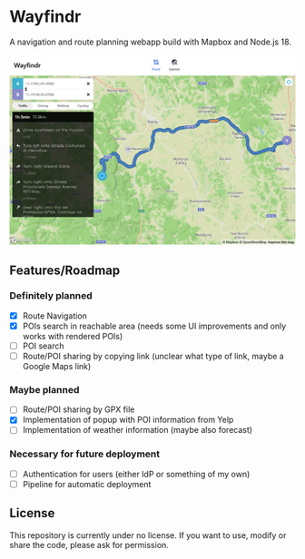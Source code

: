 # Wayfindr
A navigation and route planning webapp build with Mapbox and Node.js 18.

![Screenshot of Route View](<Screenshot_Map.png>)

## Features/Roadmap

### Definitely planned

- [x] Route Navigation
- [x] POIs search in reachable area (needs some UI improvements and only works with rendered POIs)
- [ ] POI search
- [ ] Route/POI sharing by copying link (unclear what type of link, maybe a Google Maps link)

### Maybe planned

- [ ] Route/POI sharing by GPX file
- [x] Implementation of popup with POI information from Yelp
- [ ] Implementation of weather information (maybe also forecast)

### Necessary for future deployment

- [ ] Authentication for users (either IdP or something of my own)
- [ ] Pipeline for automatic deployment

## License
This repository is currently under no license. If you want to use, modify or share the code, please ask for permission.
